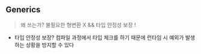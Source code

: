 ## Generics

> 왜 쓰는가? 불필요한 형변환 X && 타입 안정성 보장 !

- 타입 안정성 보장? 컴파일 과정에서 타입 체크를 하기 때문에 런타임 시 예외가 발생하는 상황을 방지할 수 있다
